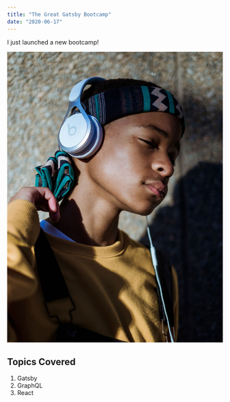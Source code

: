 ```yaml
---
title: "The Great Gatsby Bootcamp"
date: "2020-06-17"
---
```


I just launched a new bootcamp!

![Placeholder image](./a.jpg)


## Topics Covered

1. Gatsby
2. GraphQL
3. React